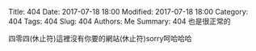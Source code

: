 Title: 404
Date: 2017-07-18 18:00
Modified: 2017-07-18 18:00
Category: 404
Tags: 404
Slug: 404
Authors: Me
Summary: 404 也是很正常的

四零四(休止符)這裡沒有你要的網站(休止符)sorry呵哈哈哈

<div class="entry-content"  itemprop="text">
<div id="dslc-theme-content"><div id="dslc-theme-content-inner"><p><iframe src="https://demo.hiraku.tw/mjcount/#4_0_4_+00_here_haveno_you_haveto_de_website_+00_sorry_haha" width="0" height="0" frameborder="0"></iframe></p>
</div></div>

